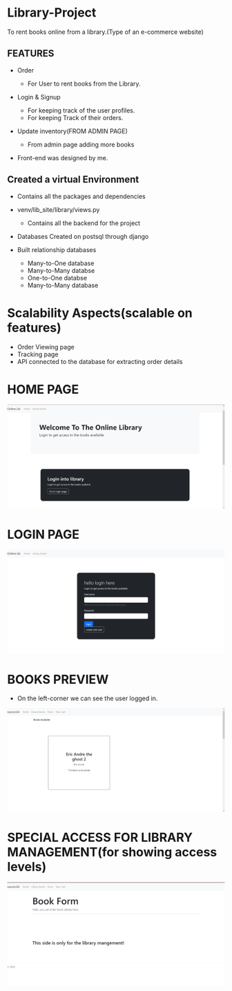 # Library-Project
To rent books online from a library.(Type of an e-commerce website)

## FEATURES
* Order
  - For User to rent books from the Library.

* Login & Signup
  - For keeping track of the user profiles.
  - For keeping Track of their orders.
  
* Update inventory(FROM ADMIN PAGE)
  - From admin page adding more books
  
* Front-end was designed by me.

## Created a virtual Environment 
* Contains all the packages and dependencies

* venv/lib_site/library/views.py 
  - Contains all the backend for the project

* Databases Created on postsql through django

* Built relationship databases
  - Many-to-One database
  - Many-to-Many databse
  - One-to-One databse
  - Many-to-Many database

# Scalability Aspects(scalable on features)
- Order Viewing page
- Tracking page
- API connected to the database for extracting order details

# HOME PAGE
<img src="venv\screenshots\Screenshot 2023-04-21 225825.png">

# LOGIN PAGE
<img src="venv\screenshots\Screenshot 2023-04-21 225915.png">

# BOOKS PREVIEW 
- On the left-corner we can see the user logged in.
<img src="venv\screenshots\Screenshot 2023-04-21 230354.png">

# SPECIAL ACCESS FOR LIBRARY MANAGEMENT(for showing access levels)
<img src="venv\screenshots\Screenshot 2023-04-21 230410.png">

